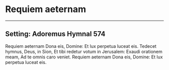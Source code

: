 # Requiem aeternam

***

## Setting: Adoremus Hymnal 574

Requiem aeternam
Dona eis, Domine:
Et lux perpetua luceat eis.
Tedecet hymnus, Deus, in Sion,
Et tibi redetur votum in Jerusalem:
Exaudi orationem meam,
Ad te omnis caro veniet.
Requiem aeternam
Dona eis, Domine:
Et lux perpetua luceat eis.